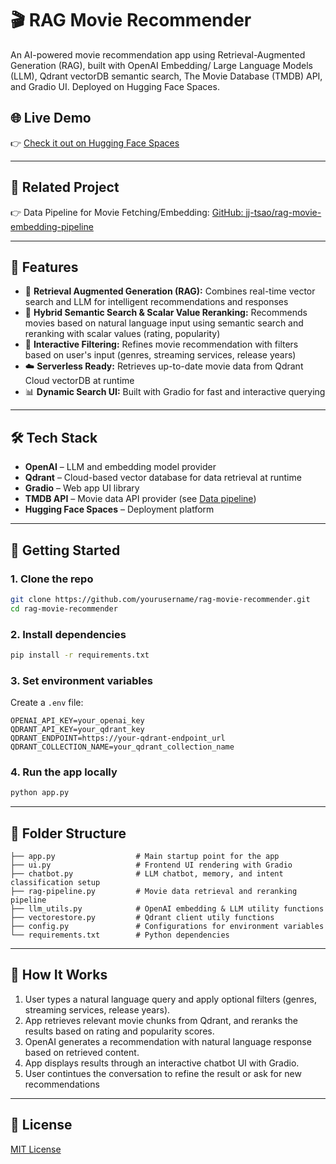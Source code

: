 # 🎬 RAG Movie Recommender

An AI-powered movie recommendation app using Retrieval-Augmented Generation (RAG), built with OpenAI Embedding/ Large Language Models (LLM), Qdrant vectorDB semantic search, The Movie Database (TMDB) API, and Gradio UI. Deployed on Hugging Face Spaces.

## 🌐 Live Demo

👉 [Check it out on Hugging Face Spaces](https://huggingface.co/spaces/JJTsao/RAG_Movie_Recommendation_Assistant)

---

## 🔗 Related Project

👉 Data Pipeline for Movie Fetching/Embedding: [GitHub: jj-tsao/rag-movie-embedding-pipeline](https://github.com/jj-tsao/rag-movie-embedding-pipeline)

---
## 📌 Features

- 🧠 **Retrieval Augmented Generation (RAG):** Combines real-time vector search and LLM for intelligent recommendations and responses
- 🎯 **Hybrid Semantic Search & Scalar Value Reranking:** Recommends movies based on natural language input using semantic search and reranking with scalar values (rating, popularity) 
- 🔎 **Interactive Filtering:** Refines movie recommendation with filters based on user's input (genres, streaming services, release years)
- ☁️ **Serverless Ready:** Retrieves up-to-date movie data from Qdrant Cloud vectorDB at runtime
- 📊 **Dynamic Search UI:** Built with Gradio for fast and interactive querying

---

## 🛠️ Tech Stack

- **OpenAI** – LLM and embedding model provider
- **Qdrant** – Cloud-based vector database for data retrieval at runtime
- **Gradio** – Web app UI library
- **TMDB API** – Movie data API provider (see [Data pipeline](https://github.com/jj-tsao/rag-movie-embedding-pipeline))
- **Hugging Face Spaces** – Deployment platform

---

## 🚀 Getting Started

### 1. Clone the repo

```bash
git clone https://github.com/yourusername/rag-movie-recommender.git
cd rag-movie-recommender
```

### 2. Install dependencies

```bash
pip install -r requirements.txt
```

### 3. Set environment variables

Create a `.env` file:
```
OPENAI_API_KEY=your_openai_key
QDRANT_API_KEY=your_qdrant_key
QDRANT_ENDPOINT=https://your-qdrant-endpoint_url
QDRANT_COLLECTION_NAME=your_qdrant_collection_name
```

### 4. Run the app locally

```bash
python app.py
```

---

## 📂 Folder Structure

```
├── app.py                  # Main startup point for the app
├── ui.py                   # Frontend UI rendering with Gradio
├── chatbot.py              # LLM chatbot, memory, and intent classification setup
├── rag-pipeline.py         # Movie data retrieval and reranking pipeline
├── llm_utils.py            # OpenAI embedding & LLM utility functions
├── vectorestore.py         # Qdrant client utily functions
├── config.py               # Configurations for environment variables
└── requirements.txt        # Python dependencies
```

---

## 🧠 How It Works

1. User types a natural language query and apply optional filters (genres, streaming services, release years).
2. App retrieves relevant movie chunks from Qdrant, and reranks the results based on rating and popularity scores.
3. OpenAI generates a recommendation with natural language response based on retrieved content.
4. App displays results through an interactive chatbot UI with Gradio.
5. User contintues the conversation to refine the result or ask for new recommendations

---

## 📄 License

[MIT License](LICENSE)
